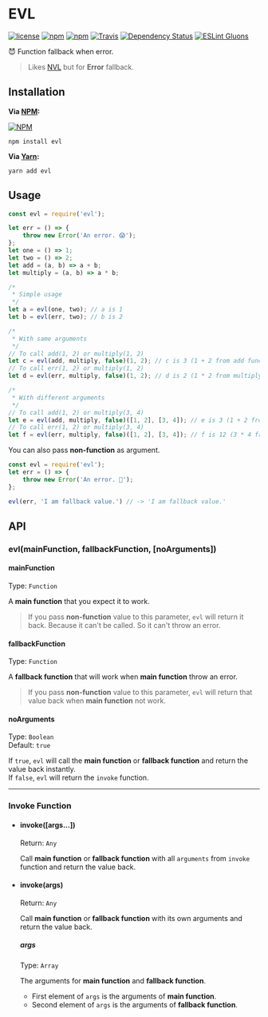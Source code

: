 # EVL
[![license](https://img.shields.io/github/license/gluons/EVL.svg?style=flat-square)](https://github.com/gluons/EVL/blob/master/LICENSE)
[![npm](https://img.shields.io/npm/v/evl.svg?style=flat-square)](https://www.npmjs.com/package/evl)
[![npm](https://img.shields.io/npm/dt/evl.svg?style=flat-square)](https://www.npmjs.com/package/evl)
[![Travis](https://img.shields.io/travis/gluons/EVL.svg?style=flat-square)](https://travis-ci.org/gluons/EVL)
[![Dependency Status](https://dependencyci.com/github/gluons/EVL/badge?style=flat-square)](https://dependencyci.com/github/gluons/EVL)
[![ESLint Gluons](https://img.shields.io/badge/code%20style-gluons-9C27B0.svg?style=flat-square)](https://github.com/gluons/eslint-config-gluons)

😈 Function fallback when error.

> Likes [NVL](https://github.com/gluons/NVL) but for **Error** fallback.

## Installation

**Via [NPM](https://www.npmjs.com/):**

[![NPM](https://nodei.co/npm/evl.png?downloads=true&downloadRank=true&stars=true)](https://www.npmjs.com/package/evl)

```
npm install evl
```

**Via [Yarn](https://yarnpkg.com):**

```
yarn add evl
```

## Usage

```javascript
const evl = require('evl');

let err = () => {
	throw new Error('An error. 😱');
};
let one = () => 1;
let two = () => 2;
let add = (a, b) => a + b;
let multiply = (a, b) => a * b;

/*
 * Simple usage
 */
let a = evl(one, two); // a is 1
let b = evl(err, two); // b is 2

/*
 * With same arguments
 */
// To call add(1, 2) or multiply(1, 2)
let c = evl(add, multiply, false)(1, 2); // c is 3 (1 + 2 from add function)
// To call err(1, 2) or multiply(1, 2)
let d = evl(err, multiply, false)(1, 2); // d is 2 (1 * 2 from multiply function)

/*
 * With different arguments
 */
// To call add(1, 2) or multiply(3, 4)
let e = evl(add, multiply, false)([1, 2], [3, 4]); // e is 3 (1 + 2 from add function)
// To call err(1, 2) or multiply(3, 4)
let f = evl(err, multiply, false)([1, 2], [3, 4]); // f is 12 (3 * 4 from multiply function)
```

You can also pass **non-function** as argument.

```javascript
const evl = require('evl');
let err = () => {
	throw new Error('An error. 💩');
};

evl(err, 'I am fallback value.') // -> 'I am fallback value.'
```

## API

### evl(mainFunction, fallbackFunction, [noArguments])

#### mainFunction
Type: `Function`

A **main function** that you expect it to work.

> If you pass **non-function** value to this parameter, `evl` will return it back.
  Because it can't be called. So it can't throw an error.

#### fallbackFunction
Type: `Function`

A **fallback function** that will work when **main function** throw an error.

> If you pass **non-function** value to this parameter, `evl` will return that value back when **main function** not work.

#### noArguments
Type: `Boolean`  
Default: `true`

If `true`, `evl` will call the **main function** or **fallback function** and return the value back instantly.  
If `false`, `evl` will return the `invoke` function.

---

### Invoke Function

- #### invoke([args...])
  Return: `Any`

  Call **main function** or **fallback function** with all `arguments` from `invoke` function and return the value back.

- #### invoke(args)
  Return: `Any`

  Call **main function** or **fallback function** with its own arguments and return the value back.

  ##### args
  Type: `Array`

  The arguments for **main function** and **fallback function**.
  - First element of `args` is the arguments of **main function**.
  - Second element of `args` is the arguments of **fallback function**.

